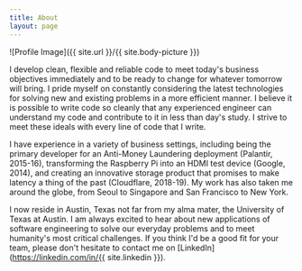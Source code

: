 ```yaml
---
title: About
layout: page
---
```

![Profile Image]({{ site.url }}/{{ site.body-picture }})

I develop clean, flexible and reliable code to meet today's business objectives immediately and to be ready to change
for whatever tomorrow will bring. I pride myself on constantly considering the latest technologies for solving new and
existing problems in a more efficient manner. I believe it is possible to write code so cleanly that any experienced
engineer can understand my code and contribute to it in less than day's study. I strive to meet these ideals with
every line of code that I write.

I have experience in a variety of business settings, including being the primary developer for an Anti-Money Laundering
deployment (Palantir, 2015-16), transforming the Raspberry Pi into an HDMI test device (Google, 2014), and creating
an innovative storage product that promises to make latency a thing of the past (Cloudflare, 2018-19). My work has also
taken me around the globe, from Seoul to Singapore and San Francisco to New York.

I now reside in Austin, Texas not far from my alma mater, the University of Texas at Austin. I am always excited to
hear about new applications of software engineering to solve our everyday problems and to meet humanity's most critical
challenges. If you think I'd be a good fit for your team, please don't hesitate to contact me on
[LinkedIn](https://linkedin.com/in/{{ site.linkedin }}).
